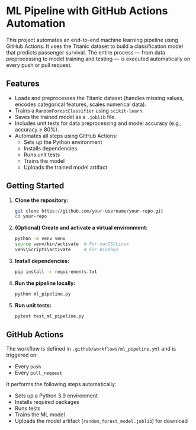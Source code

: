 # ML Pipeline with GitHub Actions Automation

This project automates an end-to-end machine learning pipeline using GitHub Actions. It uses the Titanic dataset to build a classification model that predicts passenger survival. The entire process — from data preprocessing to model training and testing — is executed automatically on every push or pull request.

## Features

- Loads and preprocesses the Titanic dataset (handles missing values, encodes categorical features, scales numerical data).
- Trains a `RandomForestClassifier` using `scikit-learn`.
- Saves the trained model as a `.joblib` file.
- Includes unit tests for data preprocessing and model accuracy (e.g., accuracy ≥ 80%).
- Automates all steps using GitHub Actions:
  - Sets up the Python environment
  - Installs dependencies
  - Runs unit tests
  - Trains the model
  - Uploads the trained model artifact

## Getting Started

1. **Clone the repository:**

    ```bash
    git clone https://github.com/your-username/your-repo.git
    cd your-repo
    ```

2. **(Optional) Create and activate a virtual environment:**

    ```bash
    python -m venv venv
    source venv/bin/activate  # For macOS/Linux
    venv\Scripts\activate     # For Windows
    ```

3. **Install dependencies:**

    ```bash
    pip install -r requirements.txt
    ```

4. **Run the pipeline locally:**

    ```bash
    python ml_pipeline.py
    ```

5. **Run unit tests:**

    ```bash
    pytest test_ml_pipeline.py
    ```

## GitHub Actions

The workflow is defined in `.github/workflows/ml_pipeline.yml` and is triggered on:

- Every `push`
- Every `pull_request`

It performs the following steps automatically:
- Sets up a Python 3.9 environment
- Installs required packages
- Runs tests
- Trains the ML model
- Uploads the model artifact (`random_forest_model.joblib`) for download
